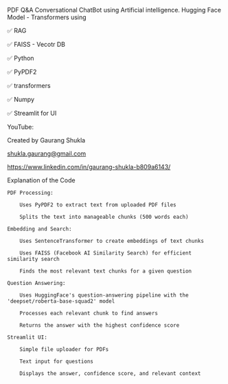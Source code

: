 PDF Q&A Conversational ChatBot using Artificial intelligence. Hugging Face Model - Transformers using

✅ RAG

✅ FAISS - Vecotr DB

✅ Python

✅ PyPDF2

✅ transformers

✅ Numpy

✅ Streamlit for UI

YouTube: 

Created by Gaurang Shukla

shukla.gaurang@gmail.com

https://www.linkedin.com/in/gaurang-shukla-b809a6143/

Explanation of the Code

    PDF Processing:

        Uses PyPDF2 to extract text from uploaded PDF files

        Splits the text into manageable chunks (500 words each)

    Embedding and Search:

        Uses SentenceTransformer to create embeddings of text chunks

        Uses FAISS (Facebook AI Similarity Search) for efficient similarity search

        Finds the most relevant text chunks for a given question

    Question Answering:

        Uses HuggingFace's question-answering pipeline with the 'deepset/roberta-base-squad2' model

        Processes each relevant chunk to find answers

        Returns the answer with the highest confidence score

    Streamlit UI:

        Simple file uploader for PDFs

        Text input for questions

        Displays the answer, confidence score, and relevant context
